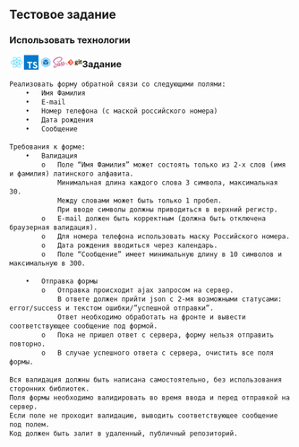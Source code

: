 ## Тестовое задание

### Использовать технологии

<img align="left" alt="React" width="26px" title="React" src="https://raw.githubusercontent.com/github/explore/80688e429a7d4ef2fca1e82350fe8e3517d3494d/topics/react/react.png" />
<img align="left" alt="Typescript" width="26px" title="Typescript" src="https://raw.githubusercontent.com/github/explore/80688e429a7d4ef2fca1e82350fe8e3517d3494d/topics/typescript/typescript.png" />
<img align="left" alt="Webpack" width="26px" title="Webpack" src="https://raw.githubusercontent.com/github/explore/80688e429a7d4ef2fca1e82350fe8e3517d3494d/topics/webpack/webpack.png" />
<img align="left" alt="SASS" width="26px" title="SASS" src="https://raw.githubusercontent.com/github/explore/80688e429a7d4ef2fca1e82350fe8e3517d3494d/topics/sass/sass.png" />
<img align="left" alt="Git" width="26px" title="Git" src="https://raw.githubusercontent.com/github/explore/80688e429a7d4ef2fca1e82350fe8e3517d3494d/topics/git/git.png" />

### Задание

```
Реализовать форму обратной связи со следующими полями:
    •	Имя Фамилия
    •	E-mail
    •	Номер телефона (с маской российского номера)
    •	Дата рождения
    •	Сообщение

Требования к форме:
    •	Валидация
        o	Поле “Имя Фамилия” может состоять только из 2-х слов (имя и фамилия) латинского алфавита.
            Минимальная длина каждого слова 3 символа, максимальная 30.
            Между словами может быть только 1 пробел.
            При вводе символы должны приводиться в верхний регистр.
        o	E-mail должен быть корректным (должна быть отключена браузерная валидация).
        o	Для номера телефона использовать маску Российского номера.
        o	Дата рождения вводиться через календарь.
        o	Поле “Сообщение” имеет минимальную длину в 10 символов и максимальную в 300.

    •	Отправка формы
        o	Отправка происходит ajax запросом на сервер.
            В ответе должен прийти json с 2-мя возможными статусами: error/success и текстом ошибки/”успешной отправки”.
            Ответ необходимо обработать на фронте и вывести соответствующее сообщение под формой.
        o	Пока не пришел ответ с сервера, форму нельзя отправить повторно.
        o	В случае успешного ответа с сервера, очистить все поля формы.

Вся валидация должны быть написана самостоятельно, без использования сторонних библиотек.
Поля формы необходимо валидировать во время ввода и перед отправкой на сервер.
Если поле не проходит валидацию, выводить соответствующее сообщение под полем.
Код должен быть залит в удаленный, публичный репозиторий.
```
